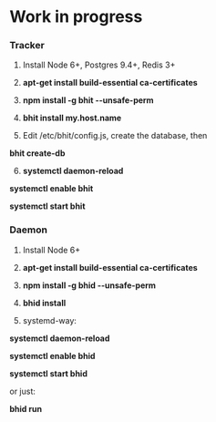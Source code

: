# Work in progress

### Tracker

1. Install Node 6+, Postgres 9.4+, Redis 3+

2. **apt-get install build-essential ca-certificates**

3. **npm install -g bhit --unsafe-perm**

4. **bhit install my.host.name**

5. Edit /etc/bhit/config.js, create the database, then

  **bhit create-db**

6. **systemctl daemon-reload**

  **systemctl enable bhit**

  **systemctl start bhit**

### Daemon

1. Install Node 6+

2. **apt-get install build-essential ca-certificates**

3. **npm install -g bhid --unsafe-perm**

4. **bhid install**

5. systemd-way:

  **systemctl daemon-reload**

  **systemctl enable bhid**

  **systemctl start bhid**

  or just:
  
  **bhid run**
